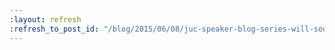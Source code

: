 ```yaml
---
:layout: refresh
:refresh_to_post_id: "/blog/2015/06/08/juc-speaker-blog-series-will-soula-juc-u-s-east"
---
```

